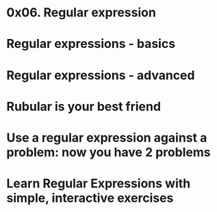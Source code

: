 # 0x06. Regular expression
# Regular expressions - basics
# Regular expressions - advanced
# Rubular is your best friend
# Use a regular expression against a problem: now you have 2 problems
# Learn Regular Expressions with simple, interactive exercises
